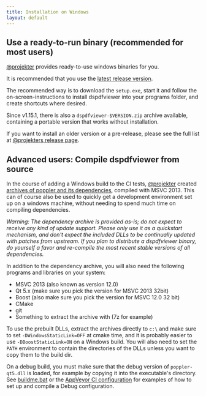 ```yaml
---
title: Installation on Windows
layout: default
---
```


## Use a ready-to-run binary (recommended for most users)

[@projekter][] provides ready-to-use windows binaries for you.

It is recommended that you use the [latest release version][latest].

The recommended way is to download the `setup.exe`,
start it and follow the on-screen-instructions to install
dspdfviewer into your programs folder, and create shortcuts where desired.

Since v1.15.1, there is also a `dspdfviewer-$VERSION.zip` archive available,
containing a portable version that works without installation.

If you want to install an older version or a pre-release,
please see the full list at [@projekters release page][].

## Advanced users: Compile dspdfviewer from source

In the course of adding a Windows build to the CI tests,
[@projekter][] created [archives of poppler and its dependencies][deps],
compiled with MSVC 2013.
This can of course also be used to quickly get a development environment set up
on a windows machine, without needing to spend much time on compiling
dependencies.

*Warning: The dependency archive is provided as-is;
do not expect to receive any kind of update support.
Please only use it as a quickstart mechanism,
and don't expect the included DLLs to be continually
updated with patches from upstream.
If you plan to distribute a dspdfviewer binary,
do yourself a favor and re-compile the
most recent stable versions of all dependencies.*

In addition to the dependency archive,
you will also need the following programs and libraries on your system:

* MSVC 2013 (also known as version 12.0)
* Qt 5.x (make sure you pick the version for MSVC 2013 32bit)
* Boost (also make sure you pick the version for MSVC 12.0 32 bit)
* CMake
* git
* Something to extract the archive with (7z for example)

To use the prebuilt DLLs, extract the archives directly to `c:\` and
make sure to set `-DWindowsStaticLink=OFF` at cmake time,
and it is probably easier to use `-DBoostStaticLink=ON` on a Windows build.
You will also need to set the `PATH` environment to contain the directories of the
DLLs unless you want to copy them to the build dir.

On a debug build, you must make sure that the debug version of `poppler-qt5.dll` is loaded,
for example by copying it into the executable's directory.
See [buildme.bat][] or the [AppVeyor CI configuration][appveyor]
for examples of how to set up and compile a Debug configuration.

[@projekter]: https://github.com/projekter
[@projekters release page]: https://github.com/projekter/dspdfviewer/releases
[deps]: https://github.com/projekter/dspdfviewer/releases/tag/v1.14-42-g4acfb31
[buildme.bat]: https://gist.github.com/dannyedel/549e57aa73936d7d7a7f
[appveyor]: https://github.com/dannyedel/dspdfviewer/blob/master/.appveyor.yml
[latest]: https://github.com/projekter/dspdfviewer/releases/latest
